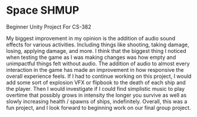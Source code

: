 # Space SHMUP
 Beginner Unity Project For CS-382


My biggest improvement in my opinion is the addition of audio sound effects for various activities. Including things like shooting, taking damage, losing, applying damage, and more. I think that the biggest thing I noticed when testing the game as I was making changes was how empty and unimpactful things felt without audio. The addition of audio to almost every interaction in the game has made an improvement in how responsive the overall experience feels. If I had to continue working on this project, I would add some sort of explosion VFX or flipbook to the death of each ship and the player. Then I would investigate if I could find simplistic music to play overtime that possibly grows in intensity the longer you survive as well as slowly increasing health / spawns of ships, indefinitely. Overall, this was a fun project, and I look forward to beginning work on our final group project.
